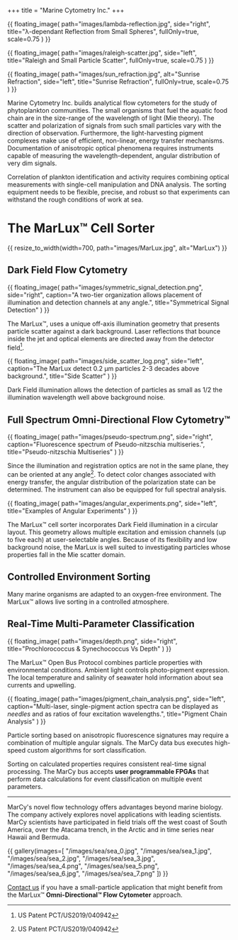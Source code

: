 +++
title = "Marine Cytometry Inc."
+++

{{ floating_image(
path="images/lambda-reflection.jpg",
side="right",
title="&lambda;-dependant Reflection from Small Spheres",
fullOnly=true,
scale=0.75
) }}

{{ floating_image(
path="images/raleigh-scatter.jpg",
side="left",
title="Raleigh and Small Particle Scatter",
fullOnly=true,
scale=0.75
) }}

{{ floating_image(
path="images/sun_refraction.jpg",
alt="Sunrise Refraction",
side="left",
title="Sunrise Refraction",
fullOnly=true,
scale=0.75
) }}

Marine Cytometry Inc. builds analytical flow cytometers for the study of phytoplankton communities.
The small organisms that fuel the aquatic food chain are in the size-range of the wavelength of light (Mie theory).
The scatter and polarization of signals from such small particles vary with the direction of observation.
Furthermore, the light-harvesting pigment complexes make use of efficient, non-linear, energy transfer mechanisms.
Documentation of anisotropic optical phenomena requires instruments capable of measuring the wavelength-dependent,
angular distribution of very dim signals.

Correlation of plankton identification and activity requires combining optical measurements with single-cell
manipulation and DNA analysis.
The sorting equipment needs to be flexible, precise, and robust so that experiments can withstand the rough conditions
of work at sea.

# The MarLux&trade; Cell Sorter

{{ resize_to_width(width=700, path="images/MarLux.jpg", alt="MarLux") }}

## Dark Field Flow Cytometry

{{ floating_image(
path="images/symmetric_signal_detection.png",
side="right",
caption="A two-tier organization allows placement of illumination and detection channels at any angle.",
title="Symmetrical Signal Detection"
) }}

The MarLux&trade;, uses a unique off-axis illumination geometry that presents particle scatter against a dark
background.
Laser reflections that bounce inside the jet and optical elements are directed away from the detector field[^1].

{{ floating_image(
path="images/side_scatter_log.png",
side="left",
caption="The MarLux detect 0.2 &micro;m particles 2-3 decades above background.",
title="Side Scatter"
) }}

Dark Field illumination allows the detection of particles as small as 1/2 the illumination wavelength
well above background noise.

## Full Spectrum Omni-Directional Flow Cytometry&trade;

{{ floating_image(
path="images/pseudo-spectrum.png",
side="right",
caption="Fluorescence spectrum of Pseudo-nitzschia multiseries.",
title="Pseudo-nitzschia Multiseries"
) }}

Since the illumination and registration optics are not in the same plane, they can be oriented at any angle[^1].
To detect color changes associated with energy transfer, the angular distribution of the polarization state
can be determined.
The instrument can also be equipped for full spectral analysis.

{{ floating_image(
path="images/angular_experiments.png",
side="left",
title="Examples of Angular Experiments"
) }}

The MarLux™ cell sorter incorporates Dark Field illumination in a circular layout.
This geometry allows multiple excitation and emission channels (up to five each) at user-selectable angles.
Because of its flexibility and low background noise, the MarLux is well suited to investigating particles whose
properties fall in the Mie scatter domain.

## Controlled Environment Sorting

Many marine organisms are adapted to an oxygen-free environment.
The MarLux&trade; allows live sorting in a controlled atmosphere.

## Real-Time Multi-Parameter Classification

{{ floating_image(
path="images/depth.png",
side="right",
title="Prochlorococcus & Synechococcus Vs Depth"
) }}

The MarLux™ Open Bus Protocol combines particle properties with environmental conditions.
Ambient light controls photo-pigment expression.
The local temperature and salinity of seawater hold information about sea currents and upwelling.

{{ floating_image(
path="images/pigment_chain_analysis.png",
side="left",
caption="Multi-laser, single-pigment action spectra can be displayed as _needles_ and as ratios of four excitation
wavelengths.",
title="Pigment Chain Analysis"
) }}

Particle sorting based on anisotropic fluorescence signatures may require a combination of multiple angular signals.
The MarCy data bus executes high-speed custom algorithms for sort classification.

Sorting on calculated properties requires consistent real-time signal processing.
The MarCy bus accepts __user programmable FPGAs__ that perform data calculations for event classification on multiple
event parameters.

---

MarCy's novel flow technology offers advantages beyond marine biology.
The company actively explores novel applications with leading scientists.
MarCy scientists have participated in field trials off the west coast of South America, over the Atacama trench,
in the Arctic and in time series near Hawaii and Bermuda.

{{ gallery(images=[
"/images/sea/sea_0.jpg",
"/images/sea/sea_1.jpg",
"/images/sea/sea_2.jpg",
"/images/sea/sea_3.jpg",
"/images/sea/sea_4.png",
"/images/sea/sea_5.png",
"/images/sea/sea_6.jpg",
"/images/sea/sea_7.png"
]) }}

[Contact us](@/contact.md) if you have a small-particle application that might benefit from the
MarLux&trade; __Omni-Directional&trade; Flow Cytometer__ approach.

[^1]: US Patent PCT/US2019/040942

<script>
function adjustSideImagePositions() {
console.log("resize");
    const sections = document.querySelectorAll('.first-entry.home-info');
    sections.forEach(body => {
        const leftImages = body.querySelectorAll('.side-image.left-image');
        const rightImages = body.querySelectorAll('.side-image.right-image');
    
        const entryRect = body.getBoundingClientRect();
        const scrollTop = window.pageYOffset || document.documentElement.scrollTop;
        const bodyTop = entryRect.top + scrollTop - 45;
    
        positionImages(leftImages, bodyTop);
        positionImages(rightImages, bodyTop);
    });
}

function positionImages(images, parentTop) {
    let maxBottom = 0;

    images.forEach(image => {
        if (window.innerWidth < 1500) {
            image.style.top = "";
            return;
        }
        const entryRect = image.getBoundingClientRect();
        const scrollTop = window.pageYOffset || document.documentElement.scrollTop;
        let newTop = entryRect.top + scrollTop;
        console.log("Max: ", maxBottom, " Current: ", newTop);
        if (newTop < maxBottom) {
            console.log("Pushing to bottom");
            newTop = maxBottom;
            image.style.top = (newTop - parentTop) + 'px';
        }

        maxBottom = newTop + entryRect.height;
    });
}

window.addEventListener('load', adjustSideImagePositions);
window.addEventListener('resize', () => {
    // Simple debounce
    clearTimeout(window.resizeAdjustTimer);
    window.resizeAdjustTimer = setTimeout(adjustSideImagePositions, 250);
});
</script>
